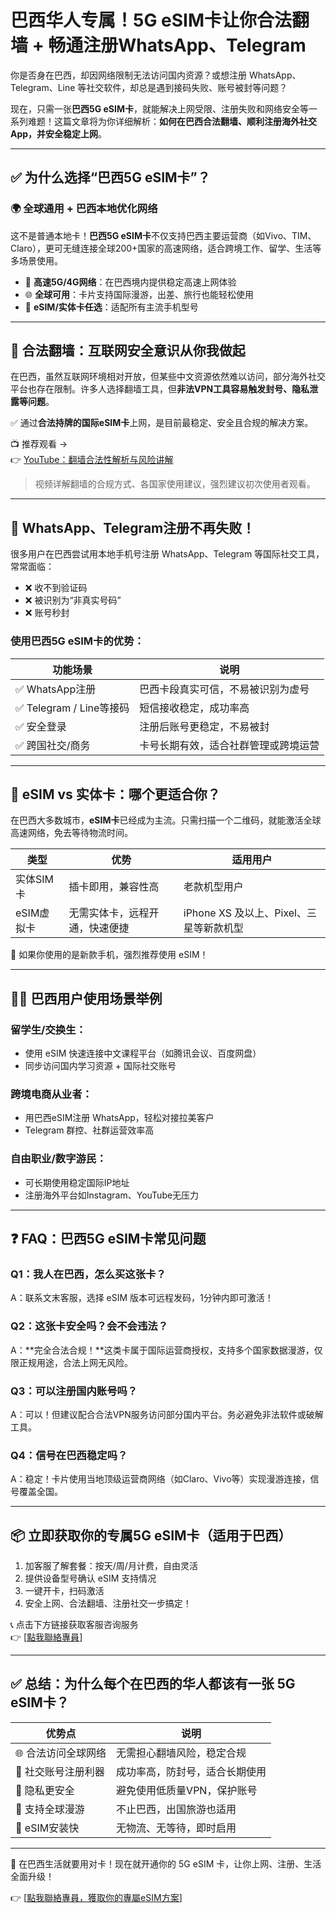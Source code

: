 # 巴西华人专属！5G eSIM卡让你合法翻墙 + 畅通注册WhatsApp、Telegram

你是否身在巴西，却因网络限制无法访问国内资源？或想注册 WhatsApp、Telegram、Line 等社交软件，却总是遇到接码失败、账号被封等问题？

现在，只需一张**巴西5G eSIM卡**，就能解决上网受限、注册失败和网络安全等一系列难题！这篇文章将为你详细解析：**如何在巴西合法翻墙、顺利注册海外社交App，并安全稳定上网**。

---

## ✅ 为什么选择“巴西5G eSIM卡”？

### 🌍 全球通用 + 巴西本地优化网络

这不是普通本地卡！**巴西5G eSIM卡**不仅支持巴西主要运营商（如Vivo、TIM、Claro），更可无缝连接全球200+国家的高速网络，适合跨境工作、留学、生活等多场景使用。

- 🚀 **高速5G/4G网络**：在巴西境内提供稳定高速上网体验
- 🌐 **全球可用**：卡片支持国际漫游，出差、旅行也能轻松使用
- 📱 **eSIM/实体卡任选**：适配所有主流手机型号

---

## 🔐 合法翻墙：互联网安全意识从你我做起

在巴西，虽然互联网环境相对开放，但某些中文资源依然难以访问，部分海外社交平台也存在限制。许多人选择翻墙工具，但**非法VPN工具容易触发封号、隐私泄露等问题**。

✅ 通过**合法持牌的国际eSIM卡**上网，是目前最稳定、安全且合规的解决方案。

📺 推荐观看 →  
👉 [YouTube：翻墙合法性解析与风险讲解](https://www.youtube.com/watch?v=3enjqtwfZPw)  
> 视频详解翻墙的合规方式、各国家使用建议，强烈建议初次使用者观看。

---

## 📲 WhatsApp、Telegram注册不再失败！

很多用户在巴西尝试用本地手机号注册 WhatsApp、Telegram 等国际社交工具，常常面临：

- ❌ 收不到验证码
- ❌ 被识别为“非真实号码”
- ❌ 账号秒封

### 使用巴西5G eSIM卡的优势：

| 功能场景 | 说明 |
|----------|------|
| ✅ WhatsApp注册 | 巴西卡段真实可信，不易被识别为虚号 |
| ✅ Telegram / Line等接码 | 短信接收稳定，成功率高 |
| ✅ 安全登录 | 注册后账号更稳定，不易被封 |
| ✅ 跨国社交/商务 | 卡号长期有效，适合社群管理或跨境运营 |

---

## 🔧 eSIM vs 实体卡：哪个更适合你？

在巴西大多数城市，**eSIM卡**已经成为主流。只需扫描一个二维码，就能激活全球高速网络，免去等待物流时间。

| 类型 | 优势 | 适用用户 |
|------|------|-----------|
| 实体SIM卡 | 插卡即用，兼容性高 | 老款机型用户 |
| eSIM虚拟卡 | 无需实体卡，远程开通，快速便捷 | iPhone XS 及以上、Pixel、三星等新款机型 |

📌 如果你使用的是新款手机，强烈推荐使用 eSIM！

---

## 🧑‍💼 巴西用户使用场景举例

### 留学生/交换生：

- 使用 eSIM 快速连接中文课程平台（如腾讯会议、百度网盘）
- 同步访问国内学习资源 + 国际社交账号

### 跨境电商从业者：

- 用巴西eSIM注册 WhatsApp，轻松对接拉美客户
- Telegram 群控、社群运营效率高

### 自由职业/数字游民：

- 可长期使用稳定国际IP地址
- 注册海外平台如Instagram、YouTube无压力

---

## ❓ FAQ：巴西5G eSIM卡常见问题

### Q1：我人在巴西，怎么买这张卡？
A：联系文末客服，选择 eSIM 版本可远程发码，1分钟内即可激活！

### Q2：这张卡安全吗？会不会违法？
A：**完全合法合规！**这类卡属于国际运营商授权，支持多个国家数据漫游，仅限正规用途，合法上网无风险。

### Q3：可以注册国内账号吗？
A：可以！但建议配合合法VPN服务访问部分国内平台。务必避免非法软件或破解工具。

### Q4：信号在巴西稳定吗？
A：稳定！卡片使用当地顶级运营商网络（如Claro、Vivo等）实现漫游连接，信号覆盖全国。

---

## 📦 立即获取你的专属5G eSIM卡（适用于巴西）

1. 加客服了解套餐：按天/周/月计费，自由灵活
2. 提供设备型号确认 eSIM 支持情况
3. 一键开卡，扫码激活
4. 安全上网、合法翻墙、注册社交一步搞定！

📞 点击下方链接获取客服咨询服务  
👉 [[點我聯絡專員](https://t.me/s/esim1088)]

---

## ✅ 总结：为什么每个在巴西的华人都该有一张 5G eSIM卡？

| 优势点 | 说明 |
|--------|------|
| 🌐 合法访问全球网络 | 无需担心翻墙风险，稳定合规 |
| 📱 社交账号注册利器 | 成功率高，防封号，适合长期使用 |
| 🔐 隐私更安全 | 避免使用低质量VPN，保护账号 |
| 🚀 支持全球漫游 | 不止巴西，出国旅游也适用 |
| 🔧 eSIM安装快 | 无物流、无等待，即时启用 |

---

🎯 在巴西生活就要用对卡！现在就开通你的 5G eSIM 卡，让你上网、注册、生活全面升级！

👉 [[點我聯絡專員，獲取你的專屬eSIM方案](https://t.me/s/esim1088)]
